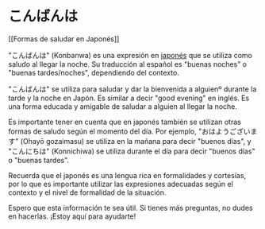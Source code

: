 # こんばんは

[[Formas de saludar en Japonés]]

"こんばんは" (Konbanwa) es una expresión en [japonés]() que se utiliza como saludo al llegar la noche. Su traducción al español es "buenas noches" o "buenas tardes/noches", dependiendo del contexto.

"こんばんは" se utiliza para saludar y dar la bienvenida a alguienº durante la tarde y la noche en Japón. Es similar a decir "good evening" en inglés. Es una forma educada y amigable de saludar a alguien al llegar la noche.

Es importante tener en cuenta que en japonés también se utilizan otras formas de saludo según el momento del día. Por ejemplo, "おはようございます" (Ohayō gozaimasu) se utiliza en la mañana para decir "buenos días", y "こんにちは" (Konnichiwa) se utiliza durante el día para decir "buenos días" o "buenas tardes".

Recuerda que el japonés es una lengua rica en formalidades y cortesías, por lo que es importante utilizar las expresiones adecuadas según el contexto y el nivel de formalidad de la situación.

Espero que esta información te sea útil. Si tienes más preguntas, no dudes en hacerlas. ¡Estoy aquí para ayudarte!